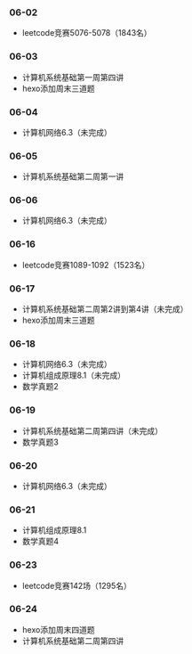 ### 06-02
* leetcode竞赛5076-5078（1843名）
### 06-03
* 计算机系统基础第一周第四讲
* hexo添加周末三道题
### 06-04
* 计算机网络6.3（未完成）
### 06-05
* 计算机系统基础第二周第一讲
### 06-06
* 计算机网络6.3（未完成）
### 06-16
* leetcode竞赛1089-1092（1523名）
### 06-17
* 计算机系统基础第二周第2讲到第4讲（未完成）
* hexo添加周末三道题
### 06-18
* 计算机网络6.3（未完成）
* 计算机组成原理8.1（未完成）
* 数学真题2
### 06-19
* 计算机系统基础第二周第四讲（未完成）
* 数学真题3
### 06-20
* 计算机网络6.3（未完成）
### 06-21
* 计算机组成原理8.1
* 数学真题4
### 06-23
* leetcode竞赛142场（1295名）
### 06-24
* hexo添加周末四道题
* 计算机系统基础第二周第四讲